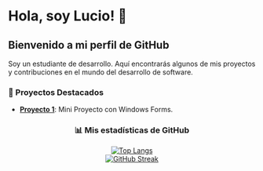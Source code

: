 # Hola, soy Lucio! 👋

## Bienvenido a mi perfil de GitHub

Soy un estudiante de desarrollo. Aquí encontrarás algunos de mis proyectos y contribuciones en el mundo del desarrollo de software.


### 🚀 Proyectos Destacados

- **[Proyecto 1](https://github.com/LucioDev7/AnimeDesktop)**: Mini Proyecto con Windows Forms.


<div align="center">

### 📊 Mis estadísticas de GitHub

[![Top Langs](https://github-readme-stats.vercel.app/api/top-langs/?username=LucioDev7&langs_count=10&theme=radical&border_radius=15)](https://github.com/anuraghazra/github-readme-stats)
<br>
[![GitHub Streak](https://streak-stats.demolab.com/?user=LucioDev7&theme=radical&hide_border=true&border_radius=15&currStreakNum=ff66b2&fire=ff66b2&sideLabels=ff66b2&dates=ff66b2)](https://git.io/streak-stats)

</div>
